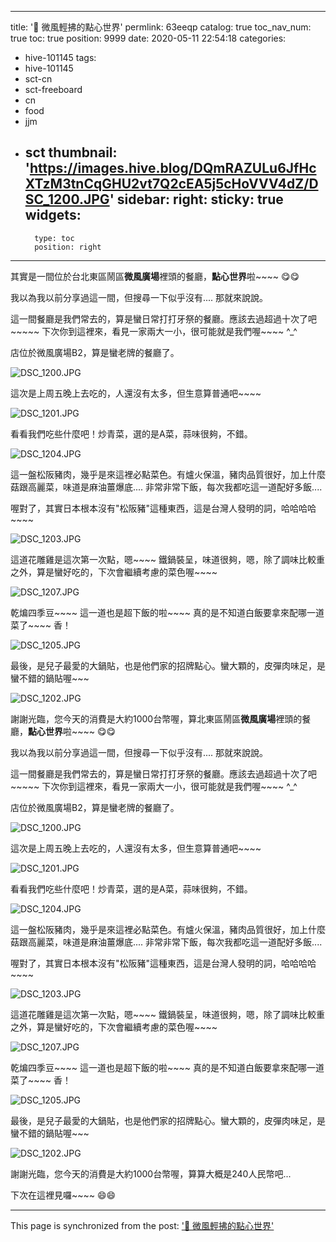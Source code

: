 
---
title: '🍚 微風輕拂的點心世界'
permlink: 63eeqp
catalog: true
toc_nav_num: true
toc: true
position: 9999
date: 2020-05-11 22:54:18
categories:
- hive-101145
tags:
- hive-101145
- sct-cn
- sct-freeboard
- cn
- food
- jjm
- sct
thumbnail: 'https://images.hive.blog/DQmRAZULu6JfHcXTzM3tnCqGHU2vt7Q2cEA5j5cHoVVV4dZ/DSC_1200.JPG'
sidebar:
    right:
        sticky: true
widgets:
    -
        type: toc
        position: right
---


其實是一間位於台北東區鬧區**微風廣場**裡頭的餐廳，**點心世界**啦~~~~ 😋😋

我以為我以前分享過這一間，但搜尋一下似乎沒有.... 那就來說說。

這一間餐廳是我們常去的，算是蠻日常打打牙祭的餐廳。應該去過超過十次了吧~~~~~ 下次你到這裡來，看見一家兩大一小，很可能就是我們喔~~~~ ^_^

店位於微風廣場B2，算是蠻老牌的餐廳了。

![DSC_1200.JPG](https://images.hive.blog/DQmRAZULu6JfHcXTzM3tnCqGHU2vt7Q2cEA5j5cHoVVV4dZ/DSC_1200.JPG)

這次是上周五晚上去吃的，人還沒有太多，但生意算普通吧~~~~

![DSC_1201.JPG](https://images.hive.blog/DQmeiZpDXuUghNsZZdTwEE4P5cpfxdjqqyDo3MQnDy32BPq/DSC_1201.JPG)

看看我們吃些什麼吧！炒青菜，選的是A菜，蒜味很夠，不錯。

![DSC_1204.JPG](https://images.hive.blog/DQmW2EryAzrq9x6BqxEUvWpQew6wATLxxeLjA5EwUSARzzP/DSC_1204.JPG)

這一盤松阪豬肉，幾乎是來這裡必點菜色。有爐火保溫，豬肉品質很好，加上什麼菇跟高麗菜，味道是麻油薑爆底.... 非常非常下飯，每次我都吃這一道配好多飯.... 

喔對了，其實日本根本沒有"松阪豬"這種東西，這是台灣人發明的詞，哈哈哈哈~~~~ 

![DSC_1203.JPG](https://images.hive.blog/DQmYMe7666622Z5t3VgE2B5dZQp4UF4e75q3exZYcz2WubT/DSC_1203.JPG)

這道花雕雞是這次第一次點，嗯~~~~ 鐵鍋裝呈，味道很夠，嗯，除了調味比較重之外，算是蠻好吃的，下次會繼續考慮的菜色喔~~~~

![DSC_1207.JPG](https://images.hive.blog/DQmWG7bnXJnBsU6NivMj8MCpHJnWTdQeJNDSLFiqpKQub84/DSC_1207.JPG)

乾煸四季豆~~~~ 這一道也是超下飯的啦~~~~ 真的是不知道白飯要拿來配哪一道菜了~~~~ 香！

![DSC_1205.JPG](https://images.hive.blog/DQmTzmzt2HFYKUmtEByuKjrwfjvTob7YmBh1fKtkFTvHCuc/DSC_1205.JPG)

最後，是兒子最愛的大鍋貼，也是他們家的招牌點心。蠻大顆的，皮彈肉味足，是蠻不錯的鍋貼喔~~~

![DSC_1202.JPG](https://images.hive.blog/DQmQrkvq4GbcULsFgM27F3UE23rLkxVKLeCRzbKmaX3oGCN/DSC_1202.JPG)

謝謝光臨，您今天的消費是大約1000台幣喔，算北東區鬧區**微風廣場**裡頭的餐廳，**點心世界**啦~~~~ 😋😋

我以為我以前分享過這一間，但搜尋一下似乎沒有.... 那就來說說。

這一間餐廳是我們常去的，算是蠻日常打打牙祭的餐廳。應該去過超過十次了吧~~~~~ 下次你到這裡來，看見一家兩大一小，很可能就是我們喔~~~~ ^_^

店位於微風廣場B2，算是蠻老牌的餐廳了。

![DSC_1200.JPG](https://images.hive.blog/DQmRAZULu6JfHcXTzM3tnCqGHU2vt7Q2cEA5j5cHoVVV4dZ/DSC_1200.JPG)

這次是上周五晚上去吃的，人還沒有太多，但生意算普通吧~~~~

![DSC_1201.JPG](https://images.hive.blog/DQmeiZpDXuUghNsZZdTwEE4P5cpfxdjqqyDo3MQnDy32BPq/DSC_1201.JPG)

看看我們吃些什麼吧！炒青菜，選的是A菜，蒜味很夠，不錯。

![DSC_1204.JPG](https://images.hive.blog/DQmW2EryAzrq9x6BqxEUvWpQew6wATLxxeLjA5EwUSARzzP/DSC_1204.JPG)

這一盤松阪豬肉，幾乎是來這裡必點菜色。有爐火保溫，豬肉品質很好，加上什麼菇跟高麗菜，味道是麻油薑爆底.... 非常非常下飯，每次我都吃這一道配好多飯.... 

喔對了，其實日本根本沒有"松阪豬"這種東西，這是台灣人發明的詞，哈哈哈哈~~~~ 

![DSC_1203.JPG](https://images.hive.blog/DQmYMe7666622Z5t3VgE2B5dZQp4UF4e75q3exZYcz2WubT/DSC_1203.JPG)

這道花雕雞是這次第一次點，嗯~~~~ 鐵鍋裝呈，味道很夠，嗯，除了調味比較重之外，算是蠻好吃的，下次會繼續考慮的菜色喔~~~~

![DSC_1207.JPG](https://images.hive.blog/DQmWG7bnXJnBsU6NivMj8MCpHJnWTdQeJNDSLFiqpKQub84/DSC_1207.JPG)

乾煸四季豆~~~~ 這一道也是超下飯的啦~~~~ 真的是不知道白飯要拿來配哪一道菜了~~~~ 香！

![DSC_1205.JPG](https://images.hive.blog/DQmTzmzt2HFYKUmtEByuKjrwfjvTob7YmBh1fKtkFTvHCuc/DSC_1205.JPG)

最後，是兒子最愛的大鍋貼，也是他們家的招牌點心。蠻大顆的，皮彈肉味足，是蠻不錯的鍋貼喔~~~

![DSC_1202.JPG](https://images.hive.blog/DQmQrkvq4GbcULsFgM27F3UE23rLkxVKLeCRzbKmaX3oGCN/DSC_1202.JPG)

謝謝光臨，您今天的消費是大約1000台幣喔，算算大概是240人民幣吧... 

下次在這裡見囉~~~~ 😄😄

- - -

This page is synchronized from the post: ['🍚 微風輕拂的點心世界'](https://steemit.com/@deanliu/63eeqp)

